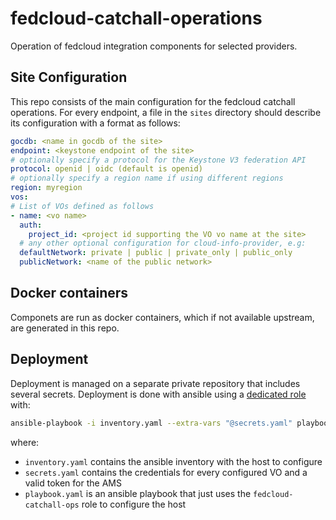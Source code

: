 # fedcloud-catchall-operations

Operation of fedcloud integration components for selected providers.

## Site Configuration

This repo consists of the main configuration for the fedcloud
catchall operations. For every endpoint, a file in the `sites`
directory should describe its configuration with a format as
follows:

```yaml
gocdb: <name in gocdb of the site>
endpoint: <keystone endpoint of the site>
# optionally specify a protocol for the Keystone V3 federation API
protocol: openid | oidc (default is openid)
# optionally specify a region name if using different regions
region: myregion
vos:
# List of VOs defined as follows
- name: <vo name>
  auth:
    project_id: <project id supporting the VO vo name at the site>
  # any other optional configuration for cloud-info-provider, e.g:
  defaultNetwork: private | public | private_only | public_only
  publicNetwork: <name of the public network>
```

## Docker containers

Componets are run as docker containers, which if not available
upstream, are generated in this repo.

## Deployment

Deployment is managed on a separate private repository that includes
several secrets. Deployment is done with ansible using a [dedicated
role](https://github.com/EGI-Federation/ansible-role-fedcloud-ops) with:

```sh
ansible-playbook -i inventory.yaml --extra-vars "@secrets.yaml" playbook.yaml
```

where:

- `inventory.yaml` contains the ansible inventory with the host to configure
- `secrets.yaml` contains the credentials for every configured VO and
  a valid token for the AMS
- `playbook.yaml` is an ansible playbook that just uses the `fedcloud-catchall-ops`
  role to configure the host

